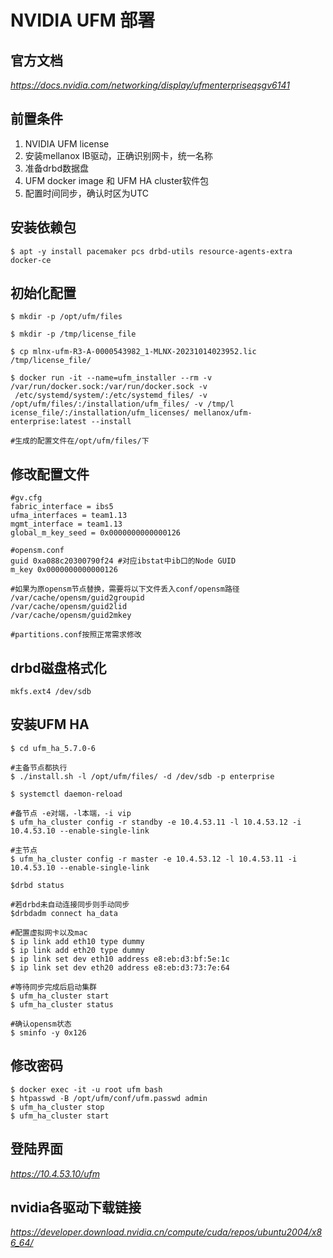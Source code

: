# NVIDIA UFM 部署
## 官方文档
_https://docs.nvidia.com/networking/display/ufmenterpriseqsgv6141_

## 前置条件

1. NVIDIA UFM license
2. 安装mellanox IB驱动，正确识别网卡，统一名称
3. 准备drbd数据盘
4. UFM docker image 和 UFM HA cluster软件包
5. 配置时间同步，确认时区为UTC

## 安装依赖包
```
$ apt -y install pacemaker pcs drbd-utils resource-agents-extra docker-ce
```

## 初始化配置
```
$ mkdir -p /opt/ufm/files

$ mkdir -p /tmp/license_file

$ cp mlnx-ufm-R3-A-0000543982_1-MLNX-20231014023952.lic /tmp/license_file/

$ docker run -it --name=ufm_installer --rm -v /var/run/docker.sock:/var/run/docker.sock -v
 /etc/systemd/system/:/etc/systemd_files/ -v /opt/ufm/files/:/installation/ufm_files/ -v /tmp/l
icense_file/:/installation/ufm_licenses/ mellanox/ufm-enterprise:latest --install

#生成的配置文件在/opt/ufm/files/下
```

## 修改配置文件
```
#gv.cfg
fabric_interface = ibs5
ufma_interfaces = team1.13
mgmt_interface = team1.13
global_m_key_seed = 0x0000000000000126

#opensm.conf
guid 0xa088c20300790f24 #对应ibstat中ib口的Node GUID
m_key 0x0000000000000126

#如果为原opensm节点替换，需要将以下文件丢入conf/opensm路径
/var/cache/opensm/guid2groupid
/var/cache/opensm/guid2lid
/var/cache/opensm/guid2mkey

#partitions.conf按照正常需求修改
```

## drbd磁盘格式化
```
mkfs.ext4 /dev/sdb
```

## 安装UFM HA
```
$ cd ufm_ha_5.7.0-6

#主备节点都执行
$ ./install.sh -l /opt/ufm/files/ -d /dev/sdb -p enterprise

$ systemctl daemon-reload

#备节点 -e对端，-l本端，-i vip
$ ufm_ha_cluster config -r standby -e 10.4.53.11 -l 10.4.53.12 -i 10.4.53.10 --enable-single-link

#主节点
$ ufm_ha_cluster config -r master -e 10.4.53.12 -l 10.4.53.11 -i 10.4.53.10 --enable-single-link

$drbd status

#若drbd未自动连接同步则手动同步
$drbdadm connect ha_data

#配置虚拟网卡以及mac
$ ip link add eth10 type dummy
$ ip link add eth20 type dummy
$ ip link set dev eth10 address e8:eb:d3:bf:5e:1c
$ ip link set dev eth20 address e8:eb:d3:73:7e:64

#等待同步完成后启动集群
$ ufm_ha_cluster start
$ ufm_ha_cluster status

#确认opensm状态
$ sminfo -y 0x126
```

## 修改密码
```
$ docker exec -it -u root ufm bash
$ htpasswd -B /opt/ufm/conf/ufm.passwd admin
$ ufm_ha_cluster stop
$ ufm_ha_cluster start
```

## 登陆界面
_https://10.4.53.10/ufm_


## nvidia各驱动下载链接
_https://developer.download.nvidia.cn/compute/cuda/repos/ubuntu2004/x86_64/_